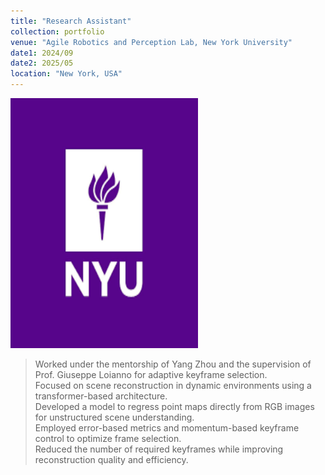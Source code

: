 ```yaml
---
title: "Research Assistant"
collection: portfolio
venue: "Agile Robotics and Perception Lab, New York University"
date1: 2024/09
date2: 2025/05
location: "New York, USA"
---
```


<img src="/images/NYU.png" width="300" height="400" /><br/>

>Worked under the mentorship of Yang Zhou and the supervision of Prof. Giuseppe Loianno for adaptive keyframe selection.  
>Focused on scene reconstruction in dynamic environments using a transformer-based architecture.  
>Developed a model to regress point maps directly from RGB images for unstructured scene understanding.  
>Employed error-based metrics and momentum-based keyframe control to optimize frame selection.  
>Reduced the number of required keyframes while improving reconstruction quality and efficiency.
